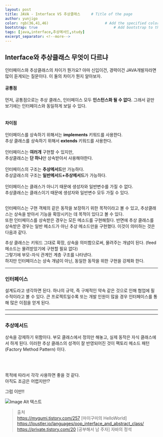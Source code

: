 ```yaml
---
layout: post
title: JAVA - Interface VS 추상클래스     # Title of the page
author: yunjigo                   
color: rgb(36,41,46)                          # Add the specified color as feature image, and change link colors in post
bootstrap: true                                   # Add bootstrap to the page
tags: [java,interface,추상메서드,study]
excerpt_separator: <!--more-->
---
```


## Interface와 추상클래스 무엇이 다르냐 <br>
      
 인터페이스와 추상클래스의 차이가 뭔가요? 아마 신입이건, 경력이건 JAVA개발자라면    
 많이 듣게되는 질문이다. 이 둘의 차이가 뭔지 알아보자.
<!--more-->

#### 공통점
먼저, 공통점으로는 추상 클래스, 인터페이스 모두 **인스턴스화 될 수 없다.**
그래서 겉만 보기에는 인터페이스와 동일하게 보일 수 있다.
<br><br>

#### 차이점

인터페이스를 상속하기 위해서는 **implements** 키워드를 사용한다.    
추상 클래스를 상속하기 위해서 **extends** 키워드를 사용한다.    
<br>
인터페이스는 **여러개** 구현할 수 있지만,    
추상클래스는 **단 하나**만 상속받아서 사용해야한다.    
<br>
인터페이스의 구조는 **추상메서드**만 가능하다.   
추상글래스의 구조는 **일반메서드+추상메서드**가 가능하다.    
<br>
인터페이스는 클래스가 아니기 때문에 생성자와 일반변수를 가질 수 없다.   
추상클래스는 클래스이기 때문에 생성자와 일반변수 모두 가질 수 있다.   

<br>
인터페이스는 구현 객체의 같은 동작을 보장하기 위한 목적이라고 볼 수 있고,   
추상클래스는 상속을 받아서 기능을 확장시키는 데 목적이 있다고 볼 수 있다.   

<br>
또한 인터페이스를 상속받은 경우는 모든 메소드를 구현해줬다.    
반면에 추상 클래스를 상속받은 경우는 일반 메소드가 아닌 추상 메소드만을 구현했다.    
이것이 의미하는 것은 다음과 같다.    

추상 클래스는 키워드 그대로 확장, 상속을 의미함으로써, 물려주는 개념이 된다. (feed 메소드는 물려받았기에 구현할 필요 없다)    
그렇기에 부모-자식 관계인 계층 구조를 나타낸다.    
하지만 인터페이스는 상속 개념이 아닌, 동일한 동작을 위한 구현을 강제화 한다.    

---

### 인터페이스

설계도라고 생각하면 된다.
하나의 규약, 즉 구체적인 약속 같은 것으로 인해 협업에 필수적이라고 볼 수 있다.
큰 프로젝트일수록 또는 개발 인원이 많을 경우 인터페이스를 통해 많은 이점을 얻게 된다.
****	

<hr/>  

### 추상메서드
상속을 강제하기 위함이다.
부모 클래스에서 정의만 해놓고, 실제 동작은 자식 클래스에서 하게 된다.
이러한 추상 클래스의 성격이 잘 반영되어진 것이 팩토리 메소드 패턴(Factory Method Pattern) 이다.




<br><br><br>
목적에 따라서 각각 사용하면 좋을 것 같다.    
아직도 조금은 어렵지만!?
    
그럼 이만!!

![Image Alt 텍스트](http://app.jjalbang.today/jj1G9.gif)



>출처    
https://mygumi.tistory.com/257 [마이구미의 HelloWorld]
https://loustler.io/languages/oop_interface_and_abstract_class/
https://private.tistory.com/20 [공부해서 남 주자]
자바의 정석
